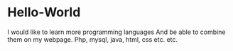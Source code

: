 # Hello-World
I would like to learn more programming languages
And be able to combine them on my webpage.
Php, mysql, java, html, css etc. etc.
